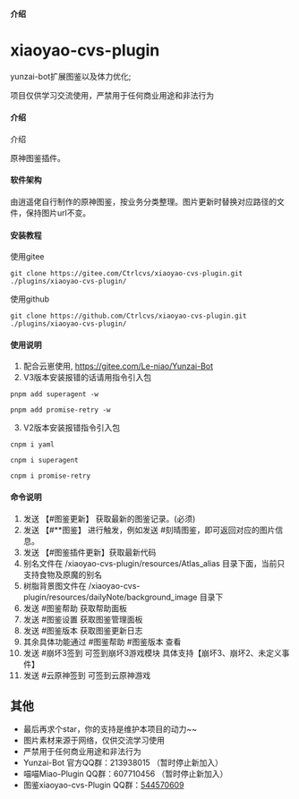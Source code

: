 #### 介绍
# xiaoyao-cvs-plugin

yunzai-bot扩展图鉴以及体力优化; 

项目仅供学习交流使用，严禁用于任何商业用途和非法行为

#### 介绍

介绍

原神图鉴插件。

#### 软件架构
由逍遥佬自行制作的原神图鉴，按业务分类整理。图片更新时替换对应路径的文件，保持图片url不变。


#### 安装教程
使用gitee
```
git clone https://gitee.com/Ctrlcvs/xiaoyao-cvs-plugin.git ./plugins/xiaoyao-cvs-plugin/
```
使用github
```
git clone https://github.com/Ctrlcvs/xiaoyao-cvs-plugin.git ./plugins/xiaoyao-cvs-plugin/
```


#### 使用说明

1.  配合云崽使用, https://gitee.com/Le-niao/Yunzai-Bot
2.  V3版本安装报错的话请用指令引入包
```
pnpm add superagent -w
```

```
pnpm add promise-retry -w
```
3.  V2版本安装报错指令引入包
```
cnpm i yaml
```

```
cnpm i superagent
```

```
cnpm i promise-retry
```
#### 命令说明
1. 发送 【#图鉴更新】 获取最新的图鉴记录。(必须)
2. 发送 【#**图鉴】 进行触发，例如发送 #刻晴图鉴，即可返回对应的图片信息。
3. 发送 【#图鉴插件更新】获取最新代码
4. 别名文件在 /xiaoyao-cvs-plugin/resources/Atlas_alias 目录下面，当前只支持食物及原魔的别名
5. 树脂背景图文件在 /xiaoyao-cvs-plugin/resources/dailyNote/background_image 目录下
6. 发送 #图鉴帮助 获取帮助面板
7. 发送 #图鉴设置 获取图鉴管理面板
8. 发送 #图鉴版本 获取图鉴更新日志
9. 其余具体功能通过 #图鉴帮助 #图鉴版本 查看
10. 发送 #崩坏3签到 可签到崩坏3游戏模块 具体支持【崩坏3、崩坏2、未定义事件】
11. 发送 #云原神签到 可签到云原神游戏
 
## 其他
<!---
- 有什么问题、Bug，或有其它建议，欢迎提 [issue](https://github.com/Ctrlcvs/xiaoyao-cvs-plugin/issues)
-->
- 最后再求个star，你的支持是维护本项目的动力~~
- 图片素材来源于网络，仅供交流学习使用
- 严禁用于任何商业用途和非法行为
- Yunzai-Bot 官方QQ群：213938015 （暂时停止新加入）
- 喵喵Miao-Plugin QQ群：607710456 （暂时停止新加入）
- 图鉴xiaoyao-cvs-Plugin QQ群：[544570609](https://jq.qq.com/?_wv=1027&k=GOHommWT)
